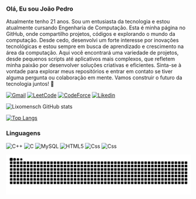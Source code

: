 
### Olá, Eu sou João Pedro
Atualmente tenho 21 anos. Sou um entusiasta da tecnologia e estou atualmente cursando Engenharia de Computação. Esta é minha página no GitHub, onde compartilho projetos, códigos e explorando o mundo da computação. Desde cedo, desenvolvi um forte interesse por inovações tecnológicas e estou sempre em busca de aprendizado e crescimento na área da computação. Aqui você encontrará uma variedade de projetos, desde pequenos scripts até aplicativos mais complexos, que refletem minha paixão por desenvolver soluções criativas e eficientes. Sinta-se à vontade para explorar meus repositórios e entrar em contato se tiver alguma pergunta ou colaboração em mente. Vamos construir o futuro da tecnologia juntos! 🚀


[![Gmail](https://img.shields.io/badge/Gmail-D14836?style=for-the-badge&logo=gmail&logoColor=white)](joaopedro.eng18@gmail.com)
[![LeetCode](https://img.shields.io/badge/-LeetCode-FFA116?style=for-the-badge&logo=LeetCode&logoColor=black)](https://leetcode.com/Lixomensch/)
[![CodeForce](https://img.shields.io/badge/Codeforces-445f9d?style=for-the-badge&logo=Codeforces&logoColor=white)](https://codeforces.com/profile/Lixomensch)
[![Likedin](https://img.shields.io/badge/LinkedIn-0077B5?style=for-the-badge&logo=linkedin&logoColor=white)](https://www.linkedin.com/in/joão-pedro-lemes-queiroz-910629232/)  

![Lixomensch GitHub stats](https://github-readme-stats.vercel.app/api?username=Lixomensch&show_icons=true&theme=tokyonight)  

[![Top Langs](https://github-readme-stats.vercel.app/api/top-langs/?username=Lixomensch&layout=donut)](https://github.com/anuraghazra/github-readme-stats)

### Linguagens
![C++](https://img.shields.io/badge/C%2B%2B-00599C?style=for-the-badge&logo=c%2B%2B&logoColor=white)
![C](https://img.shields.io/badge/C-00599C?style=for-the-badge&logo=c&logoColor=white)
![MySQL](https://img.shields.io/badge/MySQL-00000F?style=for-the-badge&logo=mysql&logoColor=white)
![HTML5](https://img.shields.io/badge/HTML5-E34F26?style=for-the-badge&logo=html5&logoColor=white)
![Css](https://img.shields.io/badge/CSS3-1572B6?style=for-the-badge&logo=css3&logoColor=white)
![Css](	https://img.shields.io/badge/JavaScript-323330?style=for-the-badge&logo=javascript&logoColor=F7DF1E)

<p><img align="center" alt="snake eating my contributions" src="https://raw.githubusercontent.com/ariafatah0711/ariafatah0711/output/github-contribution-grid-snake-dark.svg" width="1000" />

